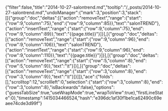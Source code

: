 {"filter":false,"title":"2014-10-27-salontrend.md","tooltip":"/_posts/2014-10-27-salontrend.md","undoManager":{"mark":3,"position":3,"stack":[[{"group":"doc","deltas":[{"action":"removeText","range":{"start":{"row":9,"column":75},"end":{"row":9,"column":85}},"text":"salonTREND"},{"action":"insertText","range":{"start":{"row":9,"column":75},"end":{"row":9,"column":89}},"text":"{{page.title}}"}]}],[{"group":"doc","deltas":[{"action":"removeText","range":{"start":{"row":9,"column":96},"end":{"row":9,"column":106}},"text":"salonTREND"},{"action":"insertText","range":{"start":{"row":9,"column":96},"end":{"row":9,"column":110}},"text":"{{page.title}}"}]}],[{"group":"doc","deltas":[{"action":"removeText","range":{"start":{"row":5,"column":8},"end":{"row":5,"column":9}},"text":"\t"}]}],[{"group":"doc","deltas":[{"action":"removeText","range":{"start":{"row":3,"column":8},"end":{"row":3,"column":9}},"text":"\t"}]}]]},"ace":{"folds":[],"scrolltop":12,"scrollleft":0,"selection":{"start":{"row":3,"column":8},"end":{"row":3,"column":8},"isBackwards":false},"options":{"guessTabSize":true,"useWrapMode":true,"wrapToView":true},"firstLineState":0},"timestamp":1415034466524,"hash":"e396dc1af30f1be1ca62490c69eaee74cde3d99f"}